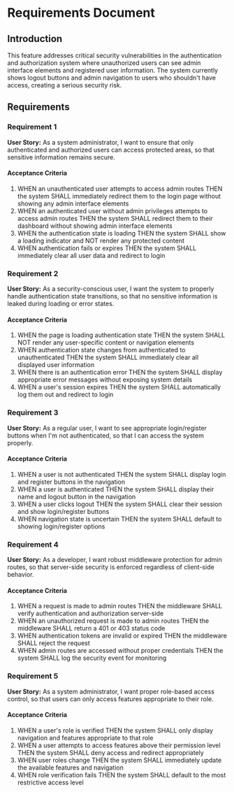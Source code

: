 # Requirements Document

## Introduction

This feature addresses critical security vulnerabilities in the authentication and authorization system where unauthorized users can see admin interface elements and registered user information. The system currently shows logout buttons and admin navigation to users who shouldn't have access, creating a serious security risk.

## Requirements

### Requirement 1

**User Story:** As a system administrator, I want to ensure that only authenticated and authorized users can access protected areas, so that sensitive information remains secure.

#### Acceptance Criteria

1. WHEN an unauthenticated user attempts to access admin routes THEN the system SHALL immediately redirect them to the login page without showing any admin interface elements
2. WHEN an authenticated user without admin privileges attempts to access admin routes THEN the system SHALL redirect them to their dashboard without showing admin interface elements
3. WHEN the authentication state is loading THEN the system SHALL show a loading indicator and NOT render any protected content
4. WHEN authentication fails or expires THEN the system SHALL immediately clear all user data and redirect to login

### Requirement 2

**User Story:** As a security-conscious user, I want the system to properly handle authentication state transitions, so that no sensitive information is leaked during loading or error states.

#### Acceptance Criteria

1. WHEN the page is loading authentication state THEN the system SHALL NOT render any user-specific content or navigation elements
2. WHEN authentication state changes from authenticated to unauthenticated THEN the system SHALL immediately clear all displayed user information
3. WHEN there is an authentication error THEN the system SHALL display appropriate error messages without exposing system details
4. WHEN a user's session expires THEN the system SHALL automatically log them out and redirect to login

### Requirement 3

**User Story:** As a regular user, I want to see appropriate login/register buttons when I'm not authenticated, so that I can access the system properly.

#### Acceptance Criteria

1. WHEN a user is not authenticated THEN the system SHALL display login and register buttons in the navigation
2. WHEN a user is authenticated THEN the system SHALL display their name and logout button in the navigation
3. WHEN a user clicks logout THEN the system SHALL clear their session and show login/register buttons
4. WHEN navigation state is uncertain THEN the system SHALL default to showing login/register options

### Requirement 4

**User Story:** As a developer, I want robust middleware protection for admin routes, so that server-side security is enforced regardless of client-side behavior.

#### Acceptance Criteria

1. WHEN a request is made to admin routes THEN the middleware SHALL verify authentication and authorization server-side
2. WHEN an unauthorized request is made to admin routes THEN the middleware SHALL return a 401 or 403 status code
3. WHEN authentication tokens are invalid or expired THEN the middleware SHALL reject the request
4. WHEN admin routes are accessed without proper credentials THEN the system SHALL log the security event for monitoring

### Requirement 5

**User Story:** As a system administrator, I want proper role-based access control, so that users can only access features appropriate to their role.

#### Acceptance Criteria

1. WHEN a user's role is verified THEN the system SHALL only display navigation and features appropriate to that role
2. WHEN a user attempts to access features above their permission level THEN the system SHALL deny access and redirect appropriately
3. WHEN user roles change THEN the system SHALL immediately update the available features and navigation
4. WHEN role verification fails THEN the system SHALL default to the most restrictive access level